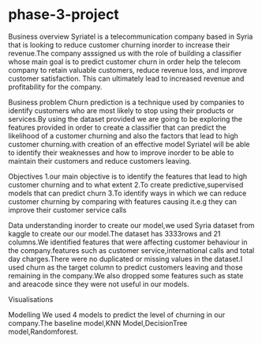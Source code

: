 # phase-3-project

Business overview
Syriatel is a telecommunication company based in Syria that is looking to reduce customer churning inorder to increase their revenue.The company asssigned us  with the role of  building a classifier whose main goal is to predict customer churn in order help the telecom company to retain valuable customers, reduce revenue loss, and improve customer satisfaction. This can ultimately lead to increased revenue and profitability for the company.


Business problem
Churn prediction is a technique used by companies to identify customers who are most likely to stop using their products or services.By using the dataset provided we are going to be exploring the features provided in order to create a classifier that can predict the likelihood of a customer churning and also the factors that lead to high customer churning.with creation of an effective model Syriatel will be able to identify their weaknesses and how to improve inorder to be able to maintain their customers and reduce customers leaving.


Objectives
1.our main objective is to identify the features that lead to high customer churning and to what extent
2.To create predictive,supervised models that can predict churn
3.To identify ways in which we can reduce customer churning by comparing with features causing it.e.g they can improve their customer service calls


Data understanding
inorder to create our model,we used Syria dataset from kaggle to create our our model.The dataset has 3333rows and 21 columns.We identified features that were affecting customer behaviour in the company.features such as customer service,international calls and total day charges.There were no duplicated or missing values in the dataset.I used churn as the target column to predict customers leaving and those remaining in the company.We also dropped some features such as state and areacode since they were not useful in our models.


Visualisations


Modelling
We used 4 models to predict the level of churning in our company.The baseline model,KNN Model,DecisionTree model,Randomforest.
